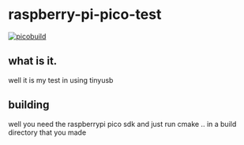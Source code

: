 # raspberry-pi-pico-test
[![picobuild](https://github.com/litten2up/raspberry-pi-pico-test/actions/workflows/main.yml/badge.svg)](https://github.com/litten2up/raspberry-pi-pico-test/actions/workflows/main.yml)
## what is it.
well it is my test in using tinyusb
## building
well you need the raspberrypi pico sdk and just run cmake .. in a build directory that you made